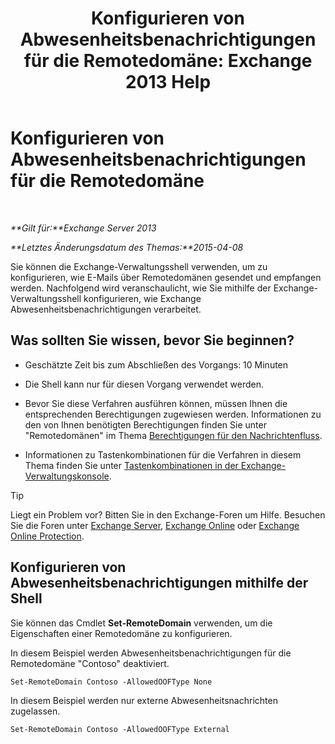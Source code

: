 ﻿---
title: 'Konfigurieren von Abwesenheitsbenachrichtigungen für die Remotedomäne: Exchange 2013 Help'
TOCTitle: Konfigurieren von Abwesenheitsbenachrichtigungen für die Remotedomäne
ms:assetid: 0c1e56be-7a29-4294-9762-600f9f788741
ms:mtpsurl: https://technet.microsoft.com/de-de/library/JJ657713(v=EXCHG.150)
ms:contentKeyID: 50475058
ms.date: 04/24/2018
mtps_version: v=EXCHG.150
ms.translationtype: HT
---

# Konfigurieren von Abwesenheitsbenachrichtigungen für die Remotedomäne

 

_**Gilt für:**Exchange Server 2013_

_**Letztes Änderungsdatum des Themas:**2015-04-08_

Sie können die Exchange-Verwaltungsshell verwenden, um zu konfigurieren, wie E-Mails über Remotedomänen gesendet und empfangen werden. Nachfolgend wird veranschaulicht, wie Sie mithilfe der Exchange-Verwaltungsshell konfigurieren, wie Exchange Abwesenheitsbenachrichtigungen verarbeitet.

## Was sollten Sie wissen, bevor Sie beginnen?

  - Geschätzte Zeit bis zum Abschließen des Vorgangs: 10 Minuten

  - Die Shell kann nur für diesen Vorgang verwendet werden.

  - Bevor Sie diese Verfahren ausführen können, müssen Ihnen die entsprechenden Berechtigungen zugewiesen werden. Informationen zu den von Ihnen benötigten Berechtigungen finden Sie unter "Remotedomänen" im Thema [Berechtigungen für den Nachrichtenfluss](mail-flow-permissions-exchange-2013-help.md).

  - Informationen zu Tastenkombinationen für die Verfahren in diesem Thema finden Sie unter [Tastenkombinationen in der Exchange-Verwaltungskonsole](keyboard-shortcuts-in-the-exchange-admin-center-exchange-online-protection-help.md).


> [!TIP]
> Liegt ein Problem vor? Bitten Sie in den Exchange-Foren um Hilfe. Besuchen Sie die Foren unter <A href="https://go.microsoft.com/fwlink/p/?linkid=60612">Exchange Server</A>, <A href="https://go.microsoft.com/fwlink/p/?linkid=267542">Exchange Online</A> oder <A href="https://go.microsoft.com/fwlink/p/?linkid=285351">Exchange Online Protection</A>.



## Konfigurieren von Abwesenheitsbenachrichtigungen mithilfe der Shell

Sie können das Cmdlet **Set-RemoteDomain** verwenden, um die Eigenschaften einer Remotedomäne zu konfigurieren.

In diesem Beispiel werden Abwesenheitsbenachrichtigungen für die Remotedomäne "Contoso" deaktiviert.

    Set-RemoteDomain Contoso -AllowedOOFType None

In diesem Beispiel werden nur externe Abwesenheitsnachrichten zugelassen.

    Set-RemoteDomain Contoso -AllowedOOFType External

